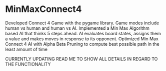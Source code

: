 # MinMaxConnect4
Developed Connect 4 Game with the pygame library. Game modes include human vs human and human vs AI. Implemented a Min Max Algorithm based AI that thinks 5 steps ahead. AI evaluates board states, assigns them a value and makes moves in response to its opponent. Optimized Min Max Connect 4 AI with Alpha Beta Pruning to compute best possible path in the least amount of time 

CURRENTLY UPDATING READ ME TO SHOW ALL DETAILS IN REGARD TO THE FUNCTIONALITY
